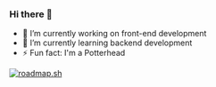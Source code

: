 ### Hi there 👋
- 🔭 I’m currently working on front-end development 
- 🌱 I’m currently learning backend development
- ⚡ Fun fact: I'm a Potterhead 

<a href="https://roadmap.sh"><img src="https://api.roadmap.sh/v1-badge/tall/650adf10d5295d7a8129a517?variant=dark" alt="roadmap.sh"/></a>
